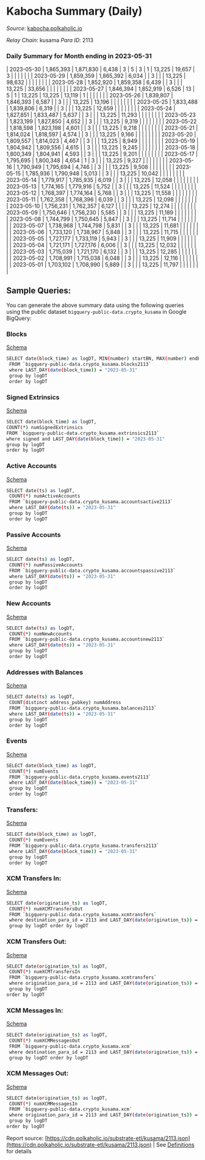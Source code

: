 # Kabocha Summary (Daily)

_Source_: [kabocha.polkaholic.io](https://kabocha.polkaholic.io)

*Relay Chain*: kusama
*Para ID*: 2113



### Daily Summary for Month ending in 2023-05-31


| 2023-05-30 | 1,865,393 | 1,871,830 | 6,438 | 3 | 5 | 3 | 1 | 13,225 | 19,657 | 3  |   |   |  |  |  |
| 2023-05-29 | 1,859,359 | 1,865,392 | 6,034 |  | 3 |  |  | 13,225 | 98,632 |   |   |   |  |  |  |
| 2023-05-28 | 1,852,920 | 1,859,358 | 6,439 |  | 3 |  |  | 13,225 | 33,656 |   |   |   |  |  |  |
| 2023-05-27 | 1,846,394 | 1,852,919 | 6,526 | 13 | 5 | 1 | 13,225 | 13,225 | 13,119 | 1  |   |   |  |  |  |
| 2023-05-26 | 1,839,807 | 1,846,393 | 6,587 |  | 3 |  |  | 13,225 | 13,196 |   |   |   |  |  |  |
| 2023-05-25 | 1,833,488 | 1,839,806 | 6,319 |  | 3 |  |  | 13,225 | 12,659 |   |   |   |  |  |  |
| 2023-05-24 | 1,827,851 | 1,833,487 | 5,637 |  | 3 |  |  | 13,225 | 11,293 |   |   |   |  |  |  |
| 2023-05-23 | 1,823,199 | 1,827,850 | 4,652 |  | 3 |  |  | 13,225 | 9,319 |   |   |   |  |  |  |
| 2023-05-22 | 1,818,598 | 1,823,198 | 4,601 |  | 3 |  |  | 13,225 | 9,218 |   |   |   |  |  |  |
| 2023-05-21 | 1,814,024 | 1,818,597 | 4,574 |  | 3 |  |  | 13,225 | 9,166 |   |   |   |  |  |  |
| 2023-05-20 | 1,809,557 | 1,814,023 | 4,467 |  | 3 |  |  | 13,225 | 8,949 |   |   |   |  |  |  |
| 2023-05-19 | 1,804,942 | 1,809,556 | 4,615 |  | 3 |  |  | 13,225 | 9,245 |   |   |   |  |  |  |
| 2023-05-18 | 1,800,349 | 1,804,941 | 4,593 |  | 3 |  |  | 13,225 | 9,201 |   |   |   |  |  |  |
| 2023-05-17 | 1,795,695 | 1,800,348 | 4,654 | 1 | 3 |  |  | 13,225 | 9,327 |   |   |   |  |  |  |
| 2023-05-16 | 1,790,949 | 1,795,694 | 4,746 |  | 3 |  |  | 13,225 | 9,508 |   |   |   |  |  |  |
| 2023-05-15 | 1,785,936 | 1,790,948 | 5,013 |  | 3 |  |  | 13,225 | 10,042 |   |   |   |  |  |  |
| 2023-05-14 | 1,779,917 | 1,785,935 | 6,019 |  | 3 |  |  | 13,225 | 12,058 |   |   |   |  |  |  |
| 2023-05-13 | 1,774,165 | 1,779,916 | 5,752 |  | 3 |  |  | 13,225 | 11,524 |   |   |   |  |  |  |
| 2023-05-12 | 1,768,397 | 1,774,164 | 5,768 |  | 3 |  |  | 13,225 | 11,558 |   |   |   |  |  |  |
| 2023-05-11 | 1,762,358 | 1,768,396 | 6,039 |  | 3 |  |  | 13,225 | 12,098 |   |   |   |  |  |  |
| 2023-05-10 | 1,756,231 | 1,762,357 | 6,127 |  |  |  |  | 13,225 | 12,274 |   |   |   |  |  |  |
| 2023-05-09 | 1,750,646 | 1,756,230 | 5,585 |  | 3 |  |  | 13,225 | 11,189 |   |   |   |  |  |  |
| 2023-05-08 | 1,744,799 | 1,750,645 | 5,847 |  | 3 |  |  | 13,225 | 11,714 |   |   |   |  |  |  |
| 2023-05-07 | 1,738,968 | 1,744,798 | 5,831 |  | 3 |  |  | 13,225 | 11,681 |   |   |   |  |  |  |
| 2023-05-06 | 1,733,120 | 1,738,967 | 5,848 |  | 3 |  |  | 13,225 | 11,715 |   |   |   |  |  |  |
| 2023-05-05 | 1,727,177 | 1,733,119 | 5,943 |  | 3 |  |  | 13,225 | 11,909 |   |   |   |  |  |  |
| 2023-05-04 | 1,721,171 | 1,727,176 | 6,006 |  | 3 |  |  | 13,225 | 12,032 |   |   |   |  |  |  |
| 2023-05-03 | 1,715,039 | 1,721,170 | 6,132 |  | 3 |  |  | 13,225 | 12,285 |   |   |   |  |  |  |
| 2023-05-02 | 1,708,991 | 1,715,038 | 6,048 |  | 3 |  |  | 13,225 | 12,116 |   |   |   |  |  |  |
| 2023-05-01 | 1,703,102 | 1,708,990 | 5,889 |  | 3 |  |  | 13,225 | 11,797 |   |   |   |  |  |  |

## Sample Queries:
You can generate the above summary data using the following queries using the public dataset `bigquery-public-data.crypto_kusama` in Google BigQuery:


### Blocks 

[Schema](https://github.com/colorfulnotion/substrate-etl/blob/main/schema/blocks.json)

```bash
SELECT date(block_time) as logDT, MIN(number) startBN, MAX(number) endBN, COUNT(*) numBlocks 
 FROM `bigquery-public-data.crypto_kusama.blocks2113`  
 where LAST_DAY(date(block_time)) = "2023-05-31" 
 group by logDT 
 order by logDT
```

### Signed Extrinsics 

[Schema](https://github.com/colorfulnotion/substrate-etl/blob/main/schema/extrinsics.json)

```bash
SELECT date(block_time) as logDT, 
COUNT(*) numSignedExtrinsics 
FROM `bigquery-public-data.crypto_kusama.extrinsics2113`  
where signed and LAST_DAY(date(block_time)) = "2023-05-31" 
group by logDT 
order by logDT
```

### Active Accounts 

[Schema](https://github.com/colorfulnotion/substrate-etl/blob/main/schema/accountsactive.json)

```bash
SELECT date(ts) as logDT, 
 COUNT(*) numActiveAccounts 
 FROM `bigquery-public-data.crypto_kusama.accountsactive2113` 
 where LAST_DAY(date(ts)) = "2023-05-31" 
 group by logDT 
 order by logDT
```

### Passive Accounts 

[Schema](https://github.com/colorfulnotion/substrate-etl/blob/main/schema/accountspassive.json)

```bash
SELECT date(ts) as logDT, 
 COUNT(*) numPassiveAccounts 
 FROM `bigquery-public-data.crypto_kusama.accountspassive2113` 
 where LAST_DAY(date(ts)) = "2023-05-31" 
 group by logDT 
 order by logDT
```

### New Accounts 

[Schema](https://github.com/colorfulnotion/substrate-etl/blob/main/schema/accountsnew.json)

```bash
SELECT date(ts) as logDT, 
 COUNT(*) numNewAccounts 
 FROM `bigquery-public-data.crypto_kusama.accountsnew2113` 
 where LAST_DAY(date(ts)) = "2023-05-31" 
 group by logDT
 order by logDT
```

### Addresses with Balances 

[Schema](https://github.com/colorfulnotion/substrate-etl/blob/main/schema/balances.json)

```bash
SELECT date(ts) as logDT,
 COUNT(distinct address_pubkey) numAddress 
 FROM `bigquery-public-data.crypto_kusama.balances2113` 
 where LAST_DAY(date(ts)) = "2023-05-31" 
 group by logDT 
 order by logDT
```

### Events 

[Schema](https://github.com/colorfulnotion/substrate-etl/blob/main/schema/events.json)

```bash
SELECT date(block_time) as logDT, 
 COUNT(*) numEvents 
 FROM `bigquery-public-data.crypto_kusama.events2113` 
 where LAST_DAY(date(block_time)) = "2023-05-31" 
 group by logDT 
 order by logDT
```

### Transfers:

[Schema](https://github.com/colorfulnotion/substrate-etl/blob/main/schema/transfers.json)

```bash
SELECT date(block_time) as logDT, 
 COUNT(*) numEvents 
 FROM `bigquery-public-data.crypto_kusama.transfers2113` 
 where LAST_DAY(date(block_time)) = "2023-05-31" 
 group by logDT 
 order by logDT
```

### XCM Transfers In: 

[Schema](https://github.com/colorfulnotion/substrate-etl/blob/main/schema/xcmtransfers.json)

```bash
SELECT date(origination_ts) as logDT, 
 COUNT(*) numXCMTransfersOut 
 FROM `bigquery-public-data.crypto_kusama.xcmtransfers` 
 where destination_para_id = 2113 and LAST_DAY(date(origination_ts)) = "2023-05-31" 
 group by logDT order by logDT
```

### XCM Transfers Out: 

[Schema](https://github.com/colorfulnotion/substrate-etl/blob/main/schema/xcmtransfers.json)

```bash
SELECT date(origination_ts) as logDT, 
 COUNT(*) numXCMTransfersIn 
 FROM `bigquery-public-data.crypto_kusama.xcmtransfers` 
 where origination_para_id = 2113 and LAST_DAY(date(origination_ts)) = "2023-05-31" 
 group by logDT 
order by logDT
```

### XCM Messages In: 

[Schema](https://github.com/colorfulnotion/substrate-etl/blob/main/schema/xcm.json)

```bash
SELECT date(origination_ts) as logDT, 
 COUNT(*) numXCMMessagesOut 
 FROM `bigquery-public-data.crypto_kusama.xcm` 
 where destination_para_id = 2113 and LAST_DAY(date(origination_ts)) = "2023-05-31" 
 group by logDT order by logDT
```

### XCM Messages Out: 

[Schema](https://github.com/colorfulnotion/substrate-etl/blob/main/schema/xcm.json)

```bash
SELECT date(origination_ts) as logDT, 
 COUNT(*) numXCMMessagesIn 
 FROM `bigquery-public-data.crypto_kusama.xcm` 
 where origination_para_id = 2113 and LAST_DAY(date(origination_ts)) = "2023-05-31" 
 group by logDT 
order by logDT
```


Report source: [https://cdn.polkaholic.io/substrate-etl/kusama/2113.json](https://cdn.polkaholic.io/substrate-etl/kusama/2113.json) | See [Definitions](/DEFINITIONS.md) for details
